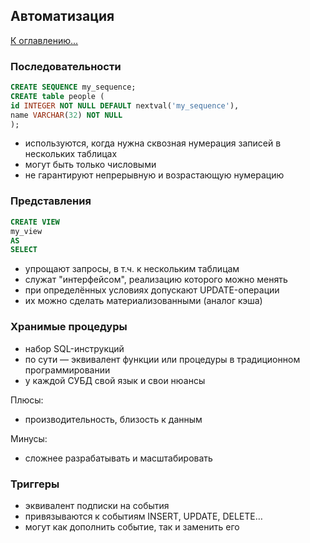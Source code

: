 ## Автоматизация

[К оглавлению...](#Содержание)

### Последовательности

```sql
CREATE SEQUENCE my_sequence;
CREATE table people (
id INTEGER NOT NULL DEFAULT nextval('my_sequence'),
name VARCHAR(32) NOT NULL
);
```

- используются, когда нужна сквозная нумерация записей в нескольких таблицах
- могут быть только числовыми
- не гарантируют непрерывную и возрастающую нумерацию

### Представления

```sql
CREATE VIEW
my_view
AS
SELECT
```

- упрощают запросы, в т.ч. к нескольким таблицам
- служат "интерфейсом", реализацию которого можно менять
- при определённых условиях допускают UPDATE-операции
- их можно сделать материализованными (аналог кэша)

### Хранимые процедуры

- набор SQL-инструкций
- по сути — эквивалент функции или процедуры в традиционном программировании
- у каждой СУБД свой язык и свои нюансы

Плюсы:

- производительность, близость к данным

Минусы:

- сложнее разрабатывать и масштабировать

### Триггеры

- эквивалент подписки на события
- привязываются к событиям INSERT, UPDATE, DELETE…
- могут как дополнить событие, так и заменить его
